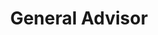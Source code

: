 ---
name: "Vera Peker"
group: "general board"
title: "General Advisor"
pronouns: "she/her"
img: "vpeker.jpg"
graduating_year: 2026
github: "verapeker"
email: "verapeker@g.ucla.edu"
---